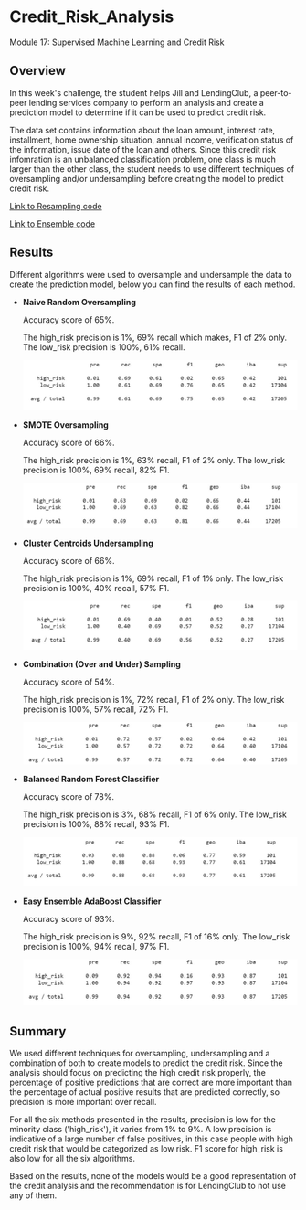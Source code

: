 # Credit_Risk_Analysis
 Module 17: Supervised Machine Learning and Credit Risk

 ## Overview
 In this week's challenge, the student helps Jill and LendingClub, a peer-to-peer lending services company to perform an analysis and create a prediction model to determine if it can be used to predict credit risk.

 The data set contains information about the loan amount, interest rate, installment, home ownership situation, annual income, verification status of the information, issue date of the loan and others. Since this credit risk infomration is an unbalanced classification problem, one class is much larger than the other class, the student needs to use different techniques of oversampling and/or undersampling before creating the model to predict credit risk. 

 [Link to Resampling code](https://github.com/liviamiyabara/Credit_Risk_Analysis/blob/main/credit_risk_resampling.ipynb)

 [Link to Ensemble code](https://github.com/liviamiyabara/Credit_Risk_Analysis/blob/main/credit_risk_ensemble.ipynb)


 ## Results
Different algorithms were used to oversample and undersample the data to create the prediction model, below you can find the results of each method.

* **Naive Random Oversampling**

    Accuracy score of 65%. 

    The high_risk precision is 1%, 69% recall which makes, F1 of 2% only.
    The low_risk precision is 100%, 61% recall.

    ![ScreenShot](https://github.com/liviamiyabara/Credit_Risk_Analysis/blob/main/Resources/Naive_Random_Oversampling.JPG)

* **SMOTE Oversampling**

    Accuracy score of 66%. 

    The high_risk precision is 1%, 63% recall, F1 of 2% only.
    The low_risk precision is 100%, 69% recall, 82% F1.

    ![ScreenShot](https://github.com/liviamiyabara/Credit_Risk_Analysis/blob/main/Resources/SMOTE_Oversampling.JPG)

* **Cluster Centroids Undersampling**

    Accuracy score of 66%. 

    The high_risk precision is 1%, 69% recall, F1 of 1% only.
    The low_risk precision is 100%, 40% recall, 57% F1.

    ![ScreenShot](https://github.com/liviamiyabara/Credit_Risk_Analysis/blob/main/Resources/Cluster_Centroids_Undersampling.JPG)

* **Combination (Over and Under) Sampling**

    Accuracy score of 54%. 

    The high_risk precision is 1%, 72% recall, F1 of 2% only.
    The low_risk precision is 100%, 57% recall, 72% F1.

    ![ScreenShot](https://github.com/liviamiyabara/Credit_Risk_Analysis/blob/main/Resources/Combination_Under_Over_Sampling.JPG)

* **Balanced Random Forest Classifier**

    Accuracy score of 78%. 

    The high_risk precision is 3%, 68% recall, F1 of 6% only.
    The low_risk precision is 100%, 88% recall, 93% F1.

    ![ScreenShot](https://github.com/liviamiyabara/Credit_Risk_Analysis/blob/main/Resources/Balance_random.JPG)

* **Easy Ensemble AdaBoost Classifier**

    Accuracy score of 93%. 

    The high_risk precision is 9%, 92% recall, F1 of 16% only.
    The low_risk precision is 100%, 94% recall, 97% F1.

    ![ScreenShot](https://github.com/liviamiyabara/Credit_Risk_Analysis/blob/main/Resources/Easy_Ensemble_AdaBoost_Classifier.JPG)

 ## Summary

We used different techniques for oversampling, undersampling and a combination of both to create models to predict the credit risk. Since the analysis should focus on predicting the high credit risk properly, the percentage of positive predictions that are correct are more important than the percentage of actual positive results that are predicted correctly, so precision is more important over recall.  

For all the six methods presented in the results, precision is low for the minority class ('high_risk'), it varies from 1% to 9%. A low precision is indicative of a large number of false positives, in this case people with high credit risk that would be categorized as low risk. F1 score for high_risk is also low for all the six algorithms. 

Based on the results, none of the models would be a good representation of the credit analysis and the recommendation is for LendingClub to not use any of them.
